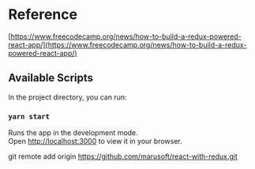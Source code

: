 # Reference
[https://www.freecodecamp.org/news/how-to-build-a-redux-powered-react-app/](https://www.freecodecamp.org/news/how-to-build-a-redux-powered-react-app/)
## Available Scripts

In the project directory, you can run:

### `yarn start`

Runs the app in the development mode.\
Open [http://localhost:3000](http://localhost:3000) to view it in your browser.

git remote add origin https://github.com/marusoft/react-with-redux.git